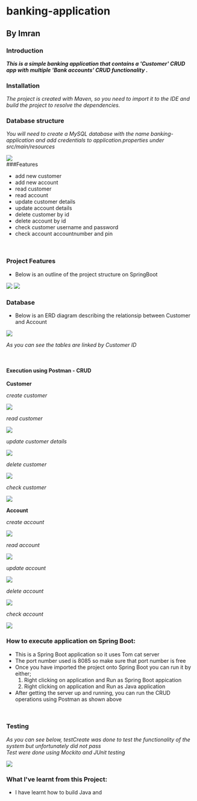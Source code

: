 # banking-application
## By Imran
### Introduction
**_This is a simple banking application that contains a 'Customer' CRUD app with multiple 'Bank accounts' CRUD functionality ._**
<br>

### Installation
*The project is created with Maven, so you need to import it to the IDE and build the project to resolve the dependencies.*

### Database structure
*You will need to create a MySQL database with the name banking-application and add credentials to application.properties under src/main/resources*

<img src=https://github.com/imranow/banking-application/blob/main/assets/app_properties.png>
<br>
###Features

* add new customer
* add new account
* read customer
* read account
* update customer details
* update account details
* delete customer by id
* delete account by id
* check customer username and password
* check account accountnumber and pin

<br>

### Project Features
* Below is an outline of the project structure on SpringBoot

<img src =https://github.com/imranow/banking-application/blob/main/assets/bank_fullscreen1.png>
<img src =https://github.com/imranow/banking-application/blob/main/assets/bank_fullscreen2.png>

<br>

### Database
* Below is an ERD diagram describing the relationsip between Customer and Account

<img src=https://github.com/imranow/banking-application/blob/main/assets/mysql_diagram.png>

*As you can see the tables are linked by Customer ID*

<br>

#### Execution using Postman - CRUD

**Customer**

*create customer*

<img src =https://github.com/imranow/banking-application/blob/main/assets/Customer_create.png>

*read customer*

<img src = https://github.com/imranow/banking-application/blob/main/assets/customer_read.png>

*update customer details*

<img src=https://github.com/imranow/banking-application/blob/main/assets/customer_update.png>

*delete customer*

<img src=https://github.com/imranow/banking-application/blob/main/assets/customer_delete.png>

*check customer*

<img src=https://github.com/imranow/banking-application/blob/main/assets/customer_checkusernamepassword.png>

<br>

**Account**

*create account*

<img src=https://github.com/imranow/banking-application/blob/main/assets/account_create.png>

*read account*

<img src=https://github.com/imranow/banking-application/blob/main/assets/account_readaccountnumber.png>

*update account*

<img src=https://github.com/imranow/banking-application/blob/main/assets/account_updatewithid.png>

*delete account*

<img src=https://github.com/imranow/banking-application/blob/main/assets/account_delete.png>

*check account*

<img src=https://github.com/imranow/banking-application/blob/main/assets/account_checkaccountnumber.png>

<br>

### How to execute application on Spring Boot:

* This is a Spring Boot application so it uses Tom cat server
* The port number used is 8085 so make sure that port number is free
* Once you have imported the project onto Spring Boot you can run it by either; 
  1. Right clicking on application and Run as Spring Boot appication
  2. Right clicking on application and Run as Java application
* After getting the server up and running, you can run the CRUD operations using Postman as shown above

<br>

### Testing

*As you can see below, testCreate was done to test the functionality of the system but unfortunately did not pass*
<br>
*Test were done using Mockito and JUnit testing*

<img src=https://github.com/imranow/banking-application/blob/main/assets/Junit_test.png>

<br>

### What I've learnt from this Project:

* I have learnt how to build Java  and 






